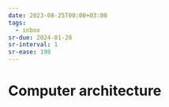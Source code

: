 ```yaml
---
date: 2023-08-25T00:00+03:00
tags:
  - inbox
sr-due: 2024-01-28
sr-interval: 1
sr-ease: 198
---
```


# Computer architecture
